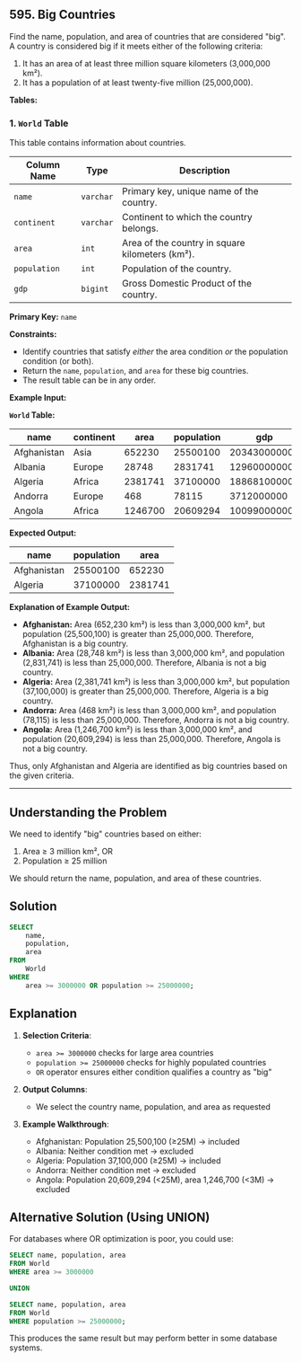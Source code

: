 ## 595. Big Countries

Find the name, population, and area of countries that are considered "big". A country is considered big if it meets either of the following criteria:

1.  It has an area of at least three million square kilometers (3,000,000 km²).
2.  It has a population of at least twenty-five million (25,000,000).

**Tables:**

### 1. `World` Table

This table contains information about countries.

| Column Name | Type    | Description                                                                |
| ----------- | -------- | -------------------------------------------------------------------------- |
| `name`        | `varchar` | Primary key, unique name of the country.                                  |
| `continent`   | `varchar` | Continent to which the country belongs.                                    |
| `area`        | `int`     | Area of the country in square kilometers (km²).                              |
| `population`  | `int`     | Population of the country.                                                 |
| `gdp`         | `bigint`  | Gross Domestic Product of the country.                                     |

**Primary Key:** `name`

**Constraints:**

*   Identify countries that satisfy *either* the area condition *or* the population condition (or both).
*   Return the `name`, `population`, and `area` for these big countries.
*   The result table can be in any order.

**Example Input:**

**`World` Table:**

| name        | continent | area    | population | gdp          |
| ----------- | ----------- | ------- | ---------- | ------------ |
| Afghanistan | Asia      | 652230  | 25500100   | 20343000000  |
| Albania     | Europe    | 28748   | 2831741    | 12960000000  |
| Algeria     | Africa    | 2381741 | 37100000   | 188681000000 |
| Andorra     | Europe    | 468     | 78115      | 3712000000   |
| Angola      | Africa    | 1246700 | 20609294   | 100990000000 |

**Expected Output:**

| name        | population | area    |
| ----------- | ---------- | ------- |
| Afghanistan | 25500100   | 652230  |
| Algeria     | 37100000   | 2381741 |

**Explanation of Example Output:**

*   **Afghanistan:** Area (652,230 km²) is less than 3,000,000 km², but population (25,500,100) is greater than 25,000,000.  Therefore, Afghanistan is a big country.
*   **Albania:** Area (28,748 km²) is less than 3,000,000 km², and population (2,831,741) is less than 25,000,000. Therefore, Albania is not a big country.
*   **Algeria:** Area (2,381,741 km²) is less than 3,000,000 km², but population (37,100,000) is greater than 25,000,000. Therefore, Algeria is a big country.
*   **Andorra:** Area (468 km²) is less than 3,000,000 km², and population (78,115) is less than 25,000,000. Therefore, Andorra is not a big country.
*   **Angola:** Area (1,246,700 km²) is less than 3,000,000 km², and population (20,609,294) is less than 25,000,000. Therefore, Angola is not a big country.

Thus, only Afghanistan and Algeria are identified as big countries based on the given criteria.

---
## Understanding the Problem

We need to identify "big" countries based on either:
1. Area ≥ 3 million km², OR
2. Population ≥ 25 million

We should return the name, population, and area of these countries.

## Solution

```sql
SELECT 
    name,
    population,
    area
FROM 
    World
WHERE 
    area >= 3000000 OR population >= 25000000;
```

## Explanation

1. **Selection Criteria**:
   - `area >= 3000000` checks for large area countries
   - `population >= 25000000` checks for highly populated countries
   - `OR` operator ensures either condition qualifies a country as "big"

2. **Output Columns**:
   - We select the country name, population, and area as requested

3. **Example Walkthrough**:
   - Afghanistan: Population 25,500,100 (≥25M) → included
   - Albania: Neither condition met → excluded
   - Algeria: Population 37,100,000 (≥25M) → included
   - Andorra: Neither condition met → excluded
   - Angola: Population 20,609,294 (<25M), area 1,246,700 (<3M) → excluded

## Alternative Solution (Using UNION)

For databases where OR optimization is poor, you could use:

```sql
SELECT name, population, area
FROM World
WHERE area >= 3000000

UNION

SELECT name, population, area
FROM World
WHERE population >= 25000000;
```

This produces the same result but may perform better in some database systems.
